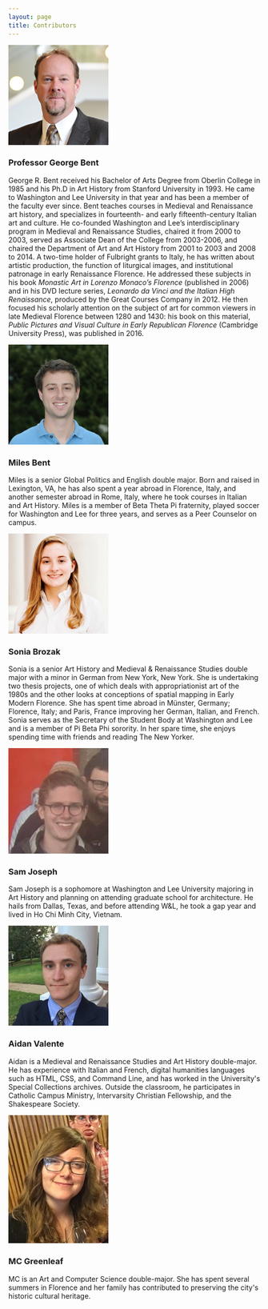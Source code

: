 ```yaml
---
layout: page
title: Contributors
---
```


<div class="posts">
  <article>
    <span><img src="assets/images/bio_bentg.jpg" width="200" /></span>
    <div class="content">
      <h3>Professor George Bent</h3>
      <p>George R. Bent received his Bachelor of Arts Degree from Oberlin College in 1985 and his Ph.D in Art History from Stanford University in 1993. He came to Washington and Lee University in that year and has been a member of the faculty ever since. Bent teaches courses in Medieval and Renaissance art history, and specializes in fourteenth- and early fifteenth-century Italian art and culture. He co-founded Washington and Lee’s interdisciplinary program in Medieval and Renaissance Studies, chaired it from 2000 to 2003, served as Associate Dean of the College from 2003-2006, and chaired the Department of Art and Art History from 2001 to 2003 and 2008 to 2014. A two-time holder of Fulbright grants to Italy, he has written about artistic production, the function of liturgical images, and institutional patronage in early Renaissance Florence. He addressed these subjects in his book <i>Monastic Art in Lorenzo Monaco’s Florence</i> (published in 2006) and in his DVD lecture series, <i>Leonardo da Vinci and the Italian High Renaissance</i>, produced by the Great Courses Company in 2012. He then focused his scholarly attention on the subject of art for common viewers in late Medieval Florence between 1280 and 1430: his book on this material, <i>Public Pictures and Visual Culture in Early Republican Florence</i> (Cambridge University Press), was published in 2016.</p>
    </div>
  </article>
  <article>
    <span><img src="assets/images/bio_bentm.jpg" width="200" /></span>
    <div class="content">
      <h3>Miles Bent</h3>
      <p>Miles is a senior Global Politics and English double major. Born and raised in Lexington, VA, he has also spent a year abroad in Florence, Italy, and another semester abroad in Rome, Italy, where he took courses in Italian and Art History. Miles is a member of Beta Theta Pi fraternity, played soccer for Washington and Lee for three years, and serves as a Peer Counselor on campus.</p>
    </div>
  </article>
  <article>
    <span><img src="assets/images/bio_brozaks.jpg" width="200" /></span>
    <div class="content">
      <h3>Sonia Brozak</h3>
      <p>Sonia is a senior Art History and Medieval & Renaissance Studies double major with a minor in German from New York, New York. She is undertaking two thesis projects, one of which deals with appropriationist art of the 1980s and the other looks at conceptions of spatial mapping in Early Modern Florence. She has spent time abroad in Münster, Germany; Florence, Italy; and Paris, France improving her German, Italian, and French. Sonia serves as the Secretary of the Student Body at Washington and Lee and is a member of Pi Beta Phi sorority. In her spare time, she enjoys spending time with friends and reading The New Yorker.</p>
    </div>
  </article>
  <article>
    <span><img src="assets/images/bio_josephs.jpg" width="200" /></span>
    <div class="content">
      <h3>Sam Joseph</h3>
      <p>Sam Joseph is a sophomore at Washington and Lee University majoring in Art History and planning on attending graduate school for architecture. He hails from Dallas, Texas, and before attending W&L, he took a gap year and lived in Ho Chi Minh City, Vietnam.</p>
    </div>
  </article>
  <article>
    <span><img src="assets/images/bio_valentea.jpg" width="200" /></span>
    <div class="content">
      <h3>Aidan Valente</h3>
      <p>Aidan is a Medieval and Renaissance Studies and Art History double-major. He has experience with Italian and French, digital humanities languages such as HTML, CSS, and Command Line, and has worked in the University's Special Collections archives. Outside the classroom, he participates in Catholic Campus Ministry, Intervarsity Christian Fellowship, and the Shakespeare Society.</p>
    </div>
  </article>
  <article>
    <span><img src="assets/images/bio_greenleafm.jpg" width="200" /></span>
    <div class="content">
      <h3>MC Greenleaf</h3>
      <p>MC is an Art and Computer Science double-major. She has spent several summers in Florence and her family has contributed to preserving the city's historic cultural heritage.</p>
    </div>
  </article>
</div>
